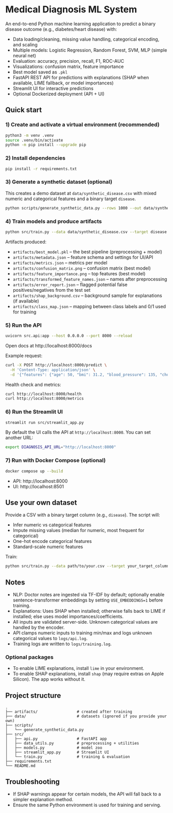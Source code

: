 # Medical Diagnosis ML System

An end-to-end Python machine learning application to predict a binary disease outcome (e.g., diabetes/heart disease) with:
- Data loading/cleaning, missing value handling, categorical encoding, and scaling
- Multiple models: Logistic Regression, Random Forest, SVM, MLP (simple neural net)
- Evaluation: accuracy, precision, recall, F1, ROC-AUC
- Visualizations: confusion matrix, feature importance
- Best model saved as `.pkl`
- FastAPI REST API for predictions with explanations (SHAP when available, LIME fallback, or model importances)
- Streamlit UI for interactive predictions
 - Optional Dockerized deployment (API + UI)

## Quick start

### 1) Create and activate a virtual environment (recommended)
```bash
python3 -m venv .venv
source .venv/bin/activate
python -m pip install --upgrade pip
```

### 2) Install dependencies
```bash
pip install -r requirements.txt
```

### 3) Generate a synthetic dataset (optional)
This creates a demo dataset at `data/synthetic_disease.csv` with mixed numeric and categorical features and a binary target `disease`.
```bash
python scripts/generate_synthetic_data.py --rows 1000 --out data/synthetic_disease.csv
```

### 4) Train models and produce artifacts
```bash
python src/train.py --data data/synthetic_disease.csv --target disease --out-dir artifacts
```
Artifacts produced:
- `artifacts/best_model.pkl` – the best pipeline (preprocessing + model)
- `artifacts/metadata.json` – feature schema and settings for UI/API
- `artifacts/metrics.json` – metrics per model
- `artifacts/confusion_matrix.png` – confusion matrix (best model)
- `artifacts/feature_importance.png` – top features (best model)
- `artifacts/transformed_feature_names.json` – names after preprocessing
- `artifacts/error_report.json` – flagged potential false positives/negatives from the test set
- `artifacts/shap_background.csv` – background sample for explanations (if available)
- `artifacts/class_map.json` – mapping between class labels and 0/1 used for training

### 5) Run the API
```bash
uvicorn src.api:app --host 0.0.0.0 --port 8000 --reload
```
Open docs at http://localhost:8000/docs

Example request:
```bash
curl -X POST http://localhost:8000/predict \
  -H 'Content-Type: application/json' \
  -d '{"features": {"age": 50, "bmi": 31.2, "blood_pressure": 135, "cholesterol": 220, "glucose": 160, "gender": "Female", "smoker": "No", "family_history": "Yes", "physical_activity": "Low", "diet": "Poor"}}'
```

Health check and metrics:
```bash
curl http://localhost:8000/health
curl http://localhost:8000/metrics
```

### 6) Run the Streamlit UI
```bash
streamlit run src/streamlit_app.py
```
By default the UI calls the API at `http://localhost:8000`. You can set another URL:
```bash
export DIAGNOSIS_API_URL="http://localhost:8000"
```

### 7) Run with Docker Compose (optional)
```bash
docker compose up --build
```
- API: http://localhost:8000
- UI: http://localhost:8501

## Use your own dataset
Provide a CSV with a binary target column (e.g., `disease`). The script will:
- Infer numeric vs categorical features
- Impute missing values (median for numeric, most frequent for categorical)
- One-hot encode categorical features
- Standard-scale numeric features

Train:
```bash
python src/train.py --data path/to/your.csv --target your_target_column
```

## Notes
- NLP: Doctor notes are ingested via TF-IDF by default; optionally enable sentence-transformer embeddings by setting `USE_EMBEDDINGS=1` before training.
- Explanations: Uses SHAP when installed; otherwise falls back to LIME if installed; else uses model importances/coefficients.
- All inputs are validated server-side. Unknown categorical values are handled by the encoder.
 - API clamps numeric inputs to training min/max and logs unknown categorical values to `logs/api.log`.
 - Training logs are written to `logs/training.log`.

### Optional packages
- To enable LIME explanations, install `lime` in your environment.
- To enable SHAP explanations, install `shap` (may require extras on Apple Silicon). The app works without it.

## Project structure
```
.
├── artifacts/                 # created after training
├── data/                      # datasets (ignored if you provide your own)
├── scripts/
│   └── generate_synthetic_data.py
├── src/
│   ├── api.py                 # FastAPI app
│   ├── data_utils.py          # preprocessing + utilities
│   ├── models.py              # model zoo
│   ├── streamlit_app.py       # Streamlit UI
│   └── train.py               # training & evaluation
├── requirements.txt
└── README.md
```

## Troubleshooting
- If SHAP warnings appear for certain models, the API will fall back to a simpler explanation method.
- Ensure the same Python environment is used for training and serving.
